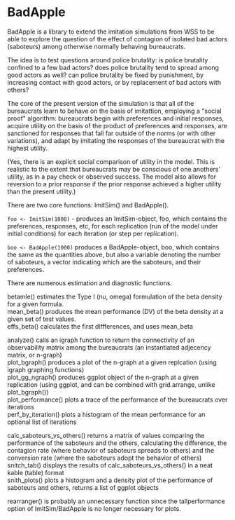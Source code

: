 # BadApple
BadApple is a library to extend the imitation simulations from WSS to be able to explore the question of the effect of contagion of isolated bad actors (saboteurs) among otherwise normally behaving bureaucrats. 

The idea is to test questions around police brutality: is police brutality confined to a few bad actors? does police brutality tend to spread among good actors as well? can police brutality be fixed by punishment, by increasing contact with good actors, or by replacement of bad actors with others?

The core of the present version of the simulation is that all of the bureaucrats learn to behave on the basis of imitattion, employing a "social proof" algorithm: bureaucrats begin with preferences and initial responses, acquire utility on the basis of the product of preferences and responses, are sanctioned for responses that fall far outside of the norms (or with other variations), and adapt by imitating the responses of the bureaucrat with the highest utility.

(Yes, there is an explicit social comparison of utility in the model. This is realistic to the extent that bureaucrats may be conscious of one anothers' utility, as in a pay check or observed success. The model also allows for reversion to a prior response if the prior response achieved a higher utility than the present utility.)

There are two core functions: ImitSim() and BadApple(). 

`foo <- ImitSim(1000)` - produces an ImitSim-object, foo, which contains the preferences, responses, etc, for each replication (run of the model under initial conditions) for each iteration (or step per replication).

`boo <- BadApple(1000)` produces a BadApple-object, boo, which contains the same as the quantities above, but also a variable denoting the number of saboteurs, a vector indicating which are the saboteurs, and their preferences.

There are numerous estimation and diagnostic functions.

betamle() estimates the Type I (nu, omega) formulation of the beta density for a given formula.  
mean_beta() produces the mean performance (DV) of the beta density at a given set of test values.  
effs_beta() calculates the first diffferences, and uses mean_beta

analyze() calls an igraph function to return the connectivity of an observability matrix among the bureaucrats (an instantiated adjecency matrix, or n-graph)  
plot_bgraph() produces a plot of the n-graph at a given replcation (using igraph graphing functions)  
plot_gg_ngraph() produces ggplot object of the n-graph at a given replication (using ggplot, and can be combined with grid.arrange, unlike plot_bgraph())  
plot_performance() plots a trace of the performance of the bureaucrats over iterations  
perf_by_iteration() plots a histogram of the mean performance for an optional list of iterations  

calc_saboteurs_vs_others() returns a matrix of values comparing the performance of the saboteurs and the others, calculating the difference, the contagion rate (where behavior of saboteurs spreads to others) and the conversion rate (where the saboteurs adopt the behavior of others)
snitch_tab() displays the results of calc_saboteurs_vs_others() in a neat kable (table) format  
snith_plots() plots a histogram and a density plot of the performance of saboteurs and others, returns a list of ggplot objects  

rearranger() is probably an unnecessary function since the tallperformance option of ImitSim/BadApple is no longer necessary for plots.



